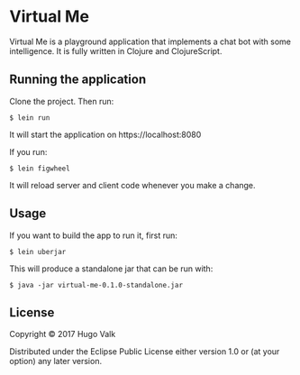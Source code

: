 # Virtual Me

Virtual Me is a playground application that implements a chat bot with some
intelligence. It is fully written in Clojure and ClojureScript.

## Running the application

Clone the project. Then run:

    $ lein run

It will start the application on https://localhost:8080

If you run:

    $ lein figwheel

It will reload server and client code whenever you make a change.

## Usage

If you want to build the app to run it, first run:

    $ lein uberjar

This will produce a standalone jar that can be run with:

    $ java -jar virtual-me-0.1.0-standalone.jar


## License

Copyright © 2017 Hugo Valk

Distributed under the Eclipse Public License either version 1.0 or (at
your option) any later version.
